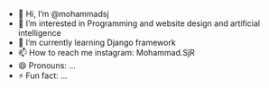 - 👋 Hi, I’m @mohammadsj
- 👀 I’m interested in Programming and website design and artificial intelligence
- 🌱 I’m currently learning Django framework
- 📫 How to reach me instagram: Mohammad.SjR
- 😄 Pronouns: ...
- ⚡ Fun fact: ...

<!---
mohammadsj/mohammadsj is a ✨ special ✨ repository because its `README.md` (this file) appears on your GitHub profile.
You can click the Preview link to take a look at your changes.
--->
